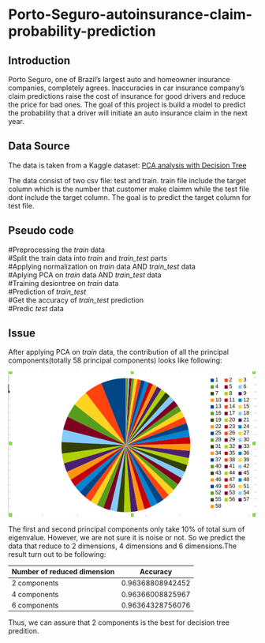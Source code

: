 # Porto-Seguro-autoinsurance-claim-probability-prediction
## Introduction 
Porto Seguro, one of Brazil’s largest auto and homeowner insurance companies, completely agrees. Inaccuracies in car insurance company’s claim predictions raise the cost of insurance for good drivers and reduce the price for bad ones. The goal of this project is build a model to predict the probability that a driver will initiate an auto insurance claim in the next year.

## Data Source
The data is taken from a Kaggle dataset: [PCA analysis with Decision Tree](https://www.kaggle.com/priyasd/portoseguro)   

The data consist of two csv file: test and train. train file include the target column which is the number that customer make claimm while the test file dont include the target column. The goal is to predict the target column for test file.

## Pseudo code 
#Preprocessing the _train_ data    
#Split the train data into _train_ and *train_test* parts   
#Applying normalization on _train_ data AND _train_test_ data  
#Aplying PCA on _train_ data AND *train_test* data  
#Training desiontree on _train_ data   
#Prediction of *train_test*   
#Get the accuracy of *train_test* prediction    
#Predic _test_ data  

## Issue 
After applying PCA on _train_ data, the contribution of all the principal components(totally 58 principal components) looks like following:

![alt text](https://github.com/phylliskaka/Porto-Seguro-autoinsurance-claim-probability-prediction/blob/master/all%20principal%20component.png)

The first and second principal components only take 10% of total sum of eigenvalue. However, we are not sure it is noise or not. So we predict the data that reduce to 2 dimensions, 4 dimensions and 6 dimensions.The result turn out to be following:

| Number of reduced dimension |    Accuracy      |
|-----------------------------|:---------------: |
|        2 components         | 0.96368808942452 |
|        4 components         | 0.96366008825967 |
|        6 components         | 0.96364328756076 | 

Thus, we can assure that 2 components is the best for decision tree predition. 

 

